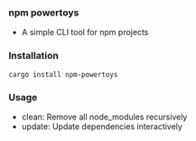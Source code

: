 ### npm powertoys

-   A simple CLI tool for npm projects

### Installation

`cargo install npm-powertoys`

### Usage

-   clean: Remove all node_modules recursively
-   update: Update dependencies interactively
